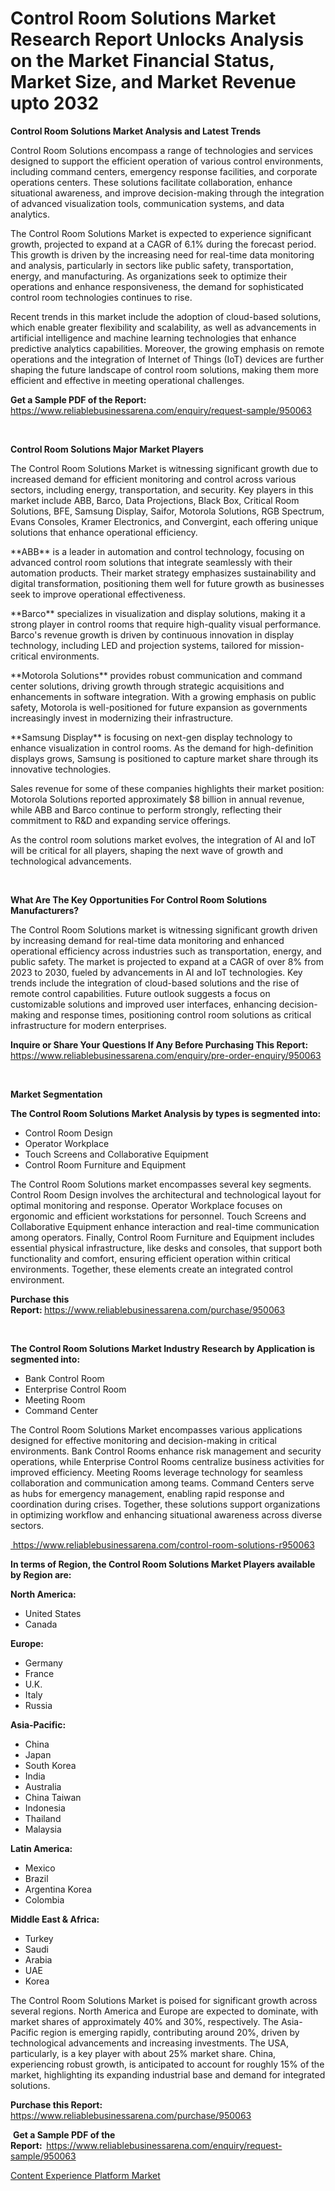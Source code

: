 <p><h1>Control Room Solutions Market Research Report Unlocks Analysis on the Market Financial Status, Market Size, and Market Revenue upto 2032</h1></p><p><strong>Control Room Solutions Market Analysis and Latest Trends</strong></p>
<p><p>Control Room Solutions encompass a range of technologies and services designed to support the efficient operation of various control environments, including command centers, emergency response facilities, and corporate operations centers. These solutions facilitate collaboration, enhance situational awareness, and improve decision-making through the integration of advanced visualization tools, communication systems, and data analytics.</p><p>The Control Room Solutions Market is expected to experience significant growth, projected to expand at a CAGR of 6.1% during the forecast period. This growth is driven by the increasing need for real-time data monitoring and analysis, particularly in sectors like public safety, transportation, energy, and manufacturing. As organizations seek to optimize their operations and enhance responsiveness, the demand for sophisticated control room technologies continues to rise.</p><p>Recent trends in this market include the adoption of cloud-based solutions, which enable greater flexibility and scalability, as well as advancements in artificial intelligence and machine learning technologies that enhance predictive analytics capabilities. Moreover, the growing emphasis on remote operations and the integration of Internet of Things (IoT) devices are further shaping the future landscape of control room solutions, making them more efficient and effective in meeting operational challenges.</p></p>
<p><strong>Get a Sample PDF of the Report:&nbsp;</strong> <a href="https://www.reliablebusinessarena.com/enquiry/request-sample/950063?utm_campaign=3001&utm_medium=2&utm_source=Github&utm_content=ia&utm_term=06032025&utm_id=control-room-solutions">https://www.reliablebusinessarena.com/enquiry/request-sample/950063</a></p>
<p>&nbsp;</p>
<p><strong>Control Room Solutions Major Market Players</strong></p>
<p><p>The Control Room Solutions Market is witnessing significant growth due to increased demand for efficient monitoring and control across various sectors, including energy, transportation, and security. Key players in this market include ABB, Barco, Data Projections, Black Box, Critical Room Solutions, BFE, Samsung Display, Saifor, Motorola Solutions, RGB Spectrum, Evans Consoles, Kramer Electronics, and Convergint, each offering unique solutions that enhance operational efficiency.</p><p>**ABB** is a leader in automation and control technology, focusing on advanced control room solutions that integrate seamlessly with their automation products. Their market strategy emphasizes sustainability and digital transformation, positioning them well for future growth as businesses seek to improve operational effectiveness.</p><p>**Barco** specializes in visualization and display solutions, making it a strong player in control rooms that require high-quality visual performance. Barco's revenue growth is driven by continuous innovation in display technology, including LED and projection systems, tailored for mission-critical environments.</p><p>**Motorola Solutions** provides robust communication and command center solutions, driving growth through strategic acquisitions and enhancements in software integration. With a growing emphasis on public safety, Motorola is well-positioned for future expansion as governments increasingly invest in modernizing their infrastructure.</p><p>**Samsung Display** is focusing on next-gen display technology to enhance visualization in control rooms. As the demand for high-definition displays grows, Samsung is positioned to capture market share through its innovative technologies.</p><p>Sales revenue for some of these companies highlights their market position: Motorola Solutions reported approximately $8 billion in annual revenue, while ABB and Barco continue to perform strongly, reflecting their commitment to R&D and expanding service offerings.</p><p>As the control room solutions market evolves, the integration of AI and IoT will be critical for all players, shaping the next wave of growth and technological advancements.</p></p>
<p>&nbsp;</p>
<p><strong>What Are The Key Opportunities For Control Room Solutions Manufacturers?</strong></p>
<p><p>The Control Room Solutions market is witnessing significant growth driven by increasing demand for real-time data monitoring and enhanced operational efficiency across industries such as transportation, energy, and public safety. The market is projected to expand at a CAGR of over 8% from 2023 to 2030, fueled by advancements in AI and IoT technologies. Key trends include the integration of cloud-based solutions and the rise of remote control capabilities. Future outlook suggests a focus on customizable solutions and improved user interfaces, enhancing decision-making and response times, positioning control room solutions as critical infrastructure for modern enterprises.</p></p>
<p><strong>Inquire or Share Your Questions If Any Before Purchasing This Report:</strong> <a href="https://www.reliablebusinessarena.com/enquiry/pre-order-enquiry/950063?utm_campaign=3001&utm_medium=2&utm_source=Github&utm_content=ia&utm_term=06032025&utm_id=control-room-solutions">https://www.reliablebusinessarena.com/enquiry/pre-order-enquiry/950063</a></p>
<p>&nbsp;</p>
<p><strong>Market Segmentation</strong></p>
<p><strong>The Control Room Solutions Market Analysis by types is segmented into:</strong></p>
<p><ul><li>Control Room Design</li><li>Operator Workplace</li><li>Touch Screens and Collaborative Equipment</li><li>Control Room Furniture and Equipment</li></ul></p>
<p><p>The Control Room Solutions market encompasses several key segments. Control Room Design involves the architectural and technological layout for optimal monitoring and response. Operator Workplace focuses on ergonomic and efficient workstations for personnel. Touch Screens and Collaborative Equipment enhance interaction and real-time communication among operators. Finally, Control Room Furniture and Equipment includes essential physical infrastructure, like desks and consoles, that support both functionality and comfort, ensuring efficient operation within critical environments. Together, these elements create an integrated control environment.</p></p>
<p><strong>Purchase this Report:&nbsp;</strong><a href="https://www.reliablebusinessarena.com/purchase/950063?utm_campaign=3001&utm_medium=2&utm_source=Github&utm_content=ia&utm_term=06032025&utm_id=control-room-solutions">https://www.reliablebusinessarena.com/purchase/950063</a></p>
<p>&nbsp;</p>
<p><strong>The Control Room Solutions Market Industry Research by Application is segmented into:</strong></p>
<p><ul><li>Bank Control Room</li><li>Enterprise Control Room</li><li>Meeting Room</li><li>Command Center</li></ul></p>
<p><p>The Control Room Solutions Market encompasses various applications designed for effective monitoring and decision-making in critical environments. Bank Control Rooms enhance risk management and security operations, while Enterprise Control Rooms centralize business activities for improved efficiency. Meeting Rooms leverage technology for seamless collaboration and communication among teams. Command Centers serve as hubs for emergency management, enabling rapid response and coordination during crises. Together, these solutions support organizations in optimizing workflow and enhancing situational awareness across diverse sectors.</p></p>
<p><a href="https://www.reliablebusinessarena.com/control-room-solutions-r950063?utm_campaign=3001&utm_medium=2&utm_source=Github&utm_content=ia&utm_term=06032025&utm_id=control-room-solutions">&nbsp;https://www.reliablebusinessarena.com/control-room-solutions-r950063</a></p>
<p><strong>In terms of Region, the Control Room Solutions Market Players available by Region are:</strong></p>
<p>
    <p> <strong> North America: </strong>
        <ul>
            <li>United States</li>
            <li>Canada</li>
        </ul>
        </p> 
    <p> <strong> Europe: </strong>
        <ul>
            <li>Germany</li>
            <li>France</li>
            <li>U.K.</li>
            <li>Italy</li>
            <li>Russia</li>
        </ul>
        </p> 
    <p> <strong> Asia-Pacific: </strong>
        <ul>
            <li>China</li>
            <li>Japan</li>
            <li>South Korea</li>
            <li>India</li>
            <li>Australia</li>
            <li>China Taiwan</li>
            <li>Indonesia</li>
            <li>Thailand</li>
            <li>Malaysia</li>
        </ul>
        </p> 
    <p> <strong> Latin America: </strong>
        <ul>
            <li>Mexico</li>
            <li>Brazil</li>
            <li>Argentina Korea</li>
            <li>Colombia</li>
        </ul>
        </p> 
    <p> <strong> Middle East & Africa: </strong>
        <ul>
            <li>Turkey</li>
            <li>Saudi</li>
            <li>Arabia</li>
            <li>UAE</li>
            <li>Korea</li>
        </ul>
    </p>
    </p>
<p><p>The Control Room Solutions Market is poised for significant growth across several regions. North America and Europe are expected to dominate, with market shares of approximately 40% and 30%, respectively. The Asia-Pacific region is emerging rapidly, contributing around 20%, driven by technological advancements and increasing investments. The USA, particularly, is a key player with about 25% market share. China, experiencing robust growth, is anticipated to account for roughly 15% of the market, highlighting its expanding industrial base and demand for integrated solutions.</p></p>
<p><strong>Purchase this Report: </strong><a href="https://www.reliablebusinessarena.com/purchase/950063?utm_campaign=3001&utm_medium=2&utm_source=Github&utm_content=ia&utm_term=06032025&utm_id=control-room-solutions">https://www.reliablebusinessarena.com/purchase/950063</a></p>
<p>&nbsp;<strong>Get a Sample PDF of the Report:&nbsp;&nbsp;</strong><a href="https://www.reliablebusinessarena.com/enquiry/request-sample/950063?utm_campaign=3001&utm_medium=2&utm_source=Github&utm_content=ia&utm_term=06032025&utm_id=control-room-solutions">https://www.reliablebusinessarena.com/enquiry/request-sample/950063</a></p>
<p><strong></strong></p>
<p><p><a href="https://github.com/tszkintruca/Market-Research-Report-List-1/blob/main/content-experience-platform-market.md?utm_campaign=3001&utm_medium=2&utm_source=Github&utm_content=ia&utm_term=06032025&utm_id=control-room-solutions">Content Experience Platform Market</a></p></p>